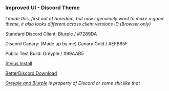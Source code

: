 ### Improved UI - Discord Theme

*I made this, first out of boredom, but now I genuinely want to make a good theme, it also looks different across client versions :D (Browser only)*

Standard Discord Client: Blurple / #7289DA

Discord Canary: (Made up by me) Canary Gold / #EFB65F

Public Test Build: Greyple / #99AAB5

[Stylus Install](https://raw.githubusercontent.com/kckarnige/kckarnige.github.io/master/femboi_owo/improved-dc-ui/index.user.css)

[BetterDiscord Download](https://betterdiscord.net/ghdl/?url=https://raw.githubusercontent.com/kckarnige/kckarnige.github.io/master/femboi_owo/improved-dc-ui/improvedui.theme.css)

*[Greyple and Blurple](https://discord.com/branding) is property of Discord or some shit like that*
